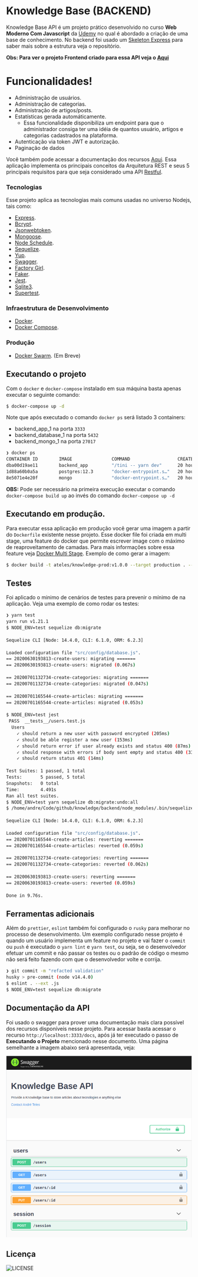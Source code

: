 # Knowledge Base (BACKEND)

Knowledge Base API é um projeto prático desenvolvido no curso **Web Moderno Com Javascript** da [Udemy](https://www.udemy.com/) no qual é abordado a criação de uma base de conhecimento. No backend foi usado um [Skeleton Express](https://github.com/apteles/skeleton-express) para saber mais sobre a estrutura veja o repositório.

**Obs: Para ver o projeto Frontend criado para essa API veja o [Aqui](https://github.com/apteles/knowledge_base_frontend)**

# Funcionalidades!

- Administração de usuários.
- Administração de categorias.
- Administração de artigos/posts.
- Estatísticas gerada automáticamente.
  - Essa funcionalidade disponibiliza um endpoint para que o administrador consiga ter uma idéia
    de quantos usuário, artigos e categorias cadastrados na plataforma.
- Autenticação via token JWT e autorização.
- Paginação de dados

Você também pode acessar a documentação dos recursos [Aqui]().
Essa aplicação implementa os principais conceitos da Arquitetura REST e seus 5 principais requisitos para que seja considerado uma API [Restful](https://restfulapi.net/).

### Tecnologias

Esse projeto aplica as tecnologias mais comuns usadas no universo Nodejs, tais como:

- [Express]().
- [Bcrypt]().
- [Jsonwebtoken]().
- [Mongoose]().
- [Node Schedule]().
- [Sequelize]().
- [Yup]().
- [Swagger]().
- [Factory Girl]().
- [Faker]().
- [Jest]().
- [Sqlite3]().
- [Supertest]().

### Infraestrutura de Desenvolvimento

- [Docker]().
- [Docker Compose]().

### Produção

- [Docker Swarm](). (Em Breve)

## Executando o projeto

Com o `docker` e `docker-compose` instalado em sua máquina basta apenas executar o seguinte comando:

```sh
$ docker-compose up -d
```

Note que após executado o comando `docker ps` será listado 3 containers:

- backend_app_1 na porta `3333`
- backend_database_1 na porta `5432`
- backend_mongo_1 na porta `27017`

```sh
❯ docker ps
CONTAINER ID        IMAGE               COMMAND                  CREATED             STATUS                    PORTS                      NAMES
dba00d19ae11        backend_app         "/tini -- yarn dev"      20 hours ago        Up 48 minutes             0.0.0.0:3333->3333/tcp     backend_app_1
1d88a60b0a5a        postgres:12.3       "docker-entrypoint.s…"   20 hours ago        Up 49 minutes (healthy)   0.0.0.0:5432->5432/tcp     backend_database_1
8e5071e4e20f        mongo               "docker-entrypoint.s…"   20 hours ago        Up 49 minutes (healthy)   0.0.0.0:27017->27017/tcp   backend_mongo_1
```

**OBS:**
Pode ser necessário na primeira execução executar o comando `docker-compose build up` ao invés do comando `docker-compose up -d`

## Executando em produção.

Para executar essa aplicação em produção você gerar uma imagem a partir do `Dockerfile` existente nesse projeto.
Esse docker file foi criada em multi stage, uma feature do docker que permite escrever image com o máximo de reaproveitamento
de camadas. Para mais informações sobre essa feature veja [Docker Multi Stage](https://docs.docker.com/develop/develop-images/multistage-build/).
Exemplo de como gerar a imagem:

```sh
$ docker build -t ateles/knowledge-prod:v1.0.0 --target production . --no-cache
```

## Testes

Foi aplicado o minimo de cenários de testes para prevenir o mínimo de na aplicação. Veja uma exemplo
de como rodar os testes:

```sh
❯ yarn test
yarn run v1.21.1
$ NODE_ENV=test sequelize db:migrate

Sequelize CLI [Node: 14.4.0, CLI: 6.1.0, ORM: 6.2.3]

Loaded configuration file "src/config/database.js".
== 20200630193813-create-users: migrating =======
== 20200630193813-create-users: migrated (0.067s)

== 20200701132734-create-categories: migrating =======
== 20200701132734-create-categories: migrated (0.047s)

== 20200701165544-create-articles: migrating =======
== 20200701165544-create-articles: migrated (0.053s)

$ NODE_ENV=test jest
 PASS  __tests__/users.test.js
  Users
    ✓ should return a new user with password encrypted (205ms)
    ✓ should be able register a new user (153ms)
    ✓ should return error if user already exists and status 400 (87ms)
    ✓ should response with errors if body sent empty and status 400 (33ms)
    ✓ should return status 401 (14ms)

Test Suites: 1 passed, 1 total
Tests:       5 passed, 5 total
Snapshots:   0 total
Time:        4.491s
Ran all test suites.
$ NODE_ENV=test yarn sequelize db:migrate:undo:all
$ /home/andre/Code/github/knowledge/backend/node_modules/.bin/sequelize db:migrate:undo:all

Sequelize CLI [Node: 14.4.0, CLI: 6.1.0, ORM: 6.2.3]

Loaded configuration file "src/config/database.js".
== 20200701165544-create-articles: reverting =======
== 20200701165544-create-articles: reverted (0.059s)

== 20200701132734-create-categories: reverting =======
== 20200701132734-create-categories: reverted (0.062s)

== 20200630193813-create-users: reverting =======
== 20200630193813-create-users: reverted (0.059s)

Done in 9.76s.
```

## Ferramentas adicionais

Além do `prettier`, `eslint` também foi configurado o `rusky` para melhorar no processo de desenvolvimento. Um exemplo configurado
nesse projeto é quando um usuário implementa um feature no projeto e vai fazer o `commit` ou `push` é executado o `yarn lint` e `yarn test`, ou seja,
se o desenvolvedor efetuar um commit e não passar os testes ou o padrão de código o mesmo não será feito fazendo com que o desenvolvedor volte
e corrija.

```sh
❯ git commit -m "refacted validation"
husky > pre-commit (node v14.4.0)
$ eslint . --ext .js
$ NODE_ENV=test sequelize db:migrate

```

## Documentação da API

Foi usado o swagger para prover uma documentação mais clara possível dos recursos disponíveis nesse projeto. Para acessar basta acessar o
recurso `http://localhost:3333/docs`, após já ter executado o passo de **Executando o Projeto** mencionado nesse documento. Uma página semelhante a imagem abaixo será apresentada, veja:

![Documentação](./docs/doc-api.png)

## Licença

![LICENSE](https://img.shields.io/badge/license-MIT-%23F8952D)
